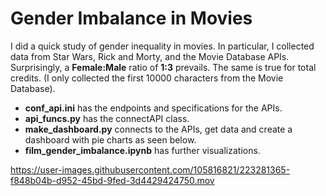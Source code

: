 # Gender Imbalance in Movies

I did a quick study of gender inequality in movies. In particular, I collected data from Star Wars, Rick and Morty, and the Movie Database APIs. Surprisingly, a **Female:Male** ratio of **1:3** prevails. The same is true for total credits. (I only collected the first 10000 characters from the Movie Database).

* **conf_api.ini** has the endpoints and specifications for the APIs.
* **api_funcs.py** has the connectAPI class.
* **make_dashboard.py** connects to  the APIs, get data and create a dashboard with pie charts as seen below.
* **film_gender_imbalance.ipynb** has further visualizations.


https://user-images.githubusercontent.com/105816821/223281365-f848b04b-d952-45bd-9fed-3d4429424750.mov

